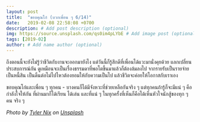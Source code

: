 ```yaml
---
layout: post
title:  "ขอบคุณโก๋ (บวกเพื่อน ๆ 6/14)"
date:   2019-02-08 22:58:08 +0700
description: # Add post description (optional)
img: https://source.unsplash.com/qs0im4pLYbE # Add image post (optional)
tags: [2019-02]
author: # Add name author (optional)
---
```

ถึงตอนนี้จะยังไม่รู้ว่าชีวิตกับงานจะออกมายังไง แต่วันนี้ก็รู้สึกดีที่เพื่อนได้แวะมานั่งคุยด้วย แลกเปลี่ยนประสบการณ์กัน ดูเหมือนจะเป็นเรื่องธรรมดาที่พอโตขึ้นมาแล้วก็ต้องล้มลงไป จากรายรับเป็นรายจ่าย เป็นหนี้สิน เป็นดิ้นต่อไม่ไปไหวต้องยอมให้กับความเป็นไป แล้วชีวิตจะค่อยให้โอกาสกับเราเอง

ขอบคุณโก๋และเพื่อน ๆ ทุกคน - บางคนก็ได้มีจังหวะที่ช่วยเหลือกันจริง ๆ แต่ทุกคนถ้ารู้ก็จะมีแน่ ๆ คือกำลังใจให้กัน ที่ผ่านมาก็ได้เรียน ได้เล่น และที่แน่ ๆ ในทุกครั้งที่เห็นก็คือได้เห็นหัวใจนักสู้ของทุก ๆ คน จริง ๆ

*Photo by [Tyler Nix](https://unsplash.com/@jtylernix) on [Unsplash](https://unsplash.com/)*
